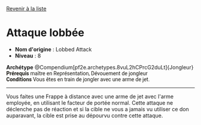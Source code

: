 [Revenir à la liste](list.md)

# Attaque lobbée

 * **Nom d'origine** : Lobbed Attack
 * **Niveau** : 8


<div><span id="ctl00_MainContent_DetailedOutput"><strong>Archétype</strong> @Compendium[pf2e.archetypes.8vuL2hCPrcG2duLt]{Jongleur}<u></u><br></span></div>
<div style="box-sizing: border-box; user-select: text; color: #191813; font-family: Roboto, system, -apple-system, sans-serif;"><strong style="box-sizing: border-box; user-select: text;">Prérequis</strong>&nbsp;maître en Représentation, Dévouement de jongleur</div>
<div style="box-sizing: border-box; user-select: text; color: #191813; font-family: Roboto, system, -apple-system, sans-serif;"><strong style="box-sizing: border-box; user-select: text;">Conditions</strong>&nbsp;Vous êtes en train de jongler avec une arme de jet.</div>
<hr>
<p>Vous faites une Frappe à distance avec une arme de jet avec l'arme employée, en utilisant le facteur de portée normal. Cette attaque ne déclenche pas de réaction et si la cible ne vous a jamais vu utiliser ce don auparavant, la cible est prise au dépourvu contre cette attaque.&nbsp;&nbsp;</p>